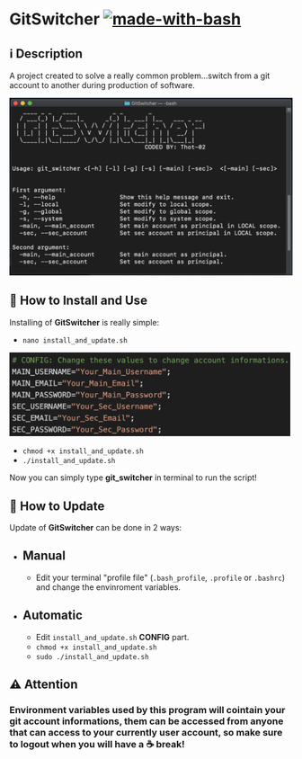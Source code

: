 # GitSwitcher [![made-with-bash](https://img.shields.io/badge/Made%20with-Bash-1f425f.svg)](https://www.gnu.org/software/bash/)
## ℹ️️ Description
A project created to solve a really common problem...switch from a git account to another during production of software.

<img src="img/home.png" width="800">

## 🔧 How to Install and Use
Installing of **GitSwitcher** is really simple: 
<br>
- `nano install_and_update.sh`
<img src="img/param.png" width="500">

- `chmod +x install_and_update.sh`
- `./install_and_update.sh`

Now you can simply type **git_switcher** in terminal to run the script!

## 🔧 How to Update
Update of **GitSwitcher** can be done in 2 ways: 
<br>
* ## Manual
  - Edit your terminal "profile file" (`.bash_profile`, `.profile` or `.bashrc`) and change the envinroment variables.
* ## Automatic
  - Edit `install_and_update.sh` **CONFIG** part.
  - `chmod +x install_and_update.sh`
  - `sudo ./install_and_update.sh`
  
## ⚠️ Attention
### Environment variables used by this program will cointain your git account informations, them can be accessed from anyone that can access to your currently user account, so make sure to logout when you will have a ☕ break!

